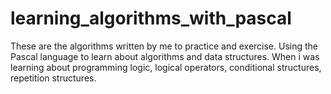 # learning_algorithms_with_pascal
These are the algorithms written by me to practice and exercise. Using the Pascal language to learn about algorithms and data structures.
When i was learning about programming logic, logical operators, conditional structures, repetition structures.
